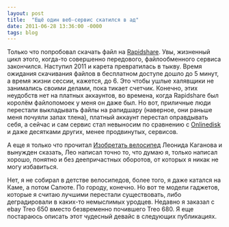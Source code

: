 ```yaml
---
layout: post
title:  "Ещё один веб-сервис скатился в ад"
date: 2011-06-28 13:36:00 -0000
tags: blog 
---
```


Только что попробовал скачать файл на <a href="http://rapidshare.com">Rapidshare</a>. Увы, жизненный цикл этого, когда-то совершенно передового, файлообменного сервиса закончился. Наступил 2011 и карета превратилась в тыкву. Время ожидания скачивания файлов в бесплатном доступе дошло до 5 минут, а время жизни сессии, кажется, до 6. Это чтобы ушлые халявщики не занимались своими делами, пока тикает счетчик. Конечно, этих неудобств нет на платных аккаунтов, во времена, когда Rapidshare был королём файлопомоек у меня он даже был. Но вот, приличные люди перестали выкладывать файлы на рапидшару (наверное, они раньше меня почуяли запах тлена), платный аккаунт перестал оправдывать себя, а сейчас и сам сервис стал невыносим по сравнению с <a href="http://onlinedisk.ru">Onlinedisk</a> и даже десятками других, менее продвинутых, сервисов.

А еще я только что прочитал <a href="http://lleo.me/dnevnik/2011/06/27.html">Изобретать велосипед</a> Леонида Каганова и вынужден сказать, Лео написал точно то, что думаю я, только написал хорошо, понятно и без деепричастных оборотов, от которых я никак не могу избавиться.

Нет, я не собирал в детстве велосипедов, более того, я даже катался на Каме, а потом Салюте. По городу, конечно. Но вот те модели гаджетов, которые я считаю лучшими перестали существовать, либо деградировали в каких-то немыслимых уродцев. Недавно я заказал с ebay Treo 650 вместо безвременно почившего Treo 680. Я еще постараюсь описать этот чудесный девайс в следующих публикациях.
